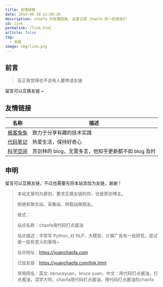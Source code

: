 ```yaml
---
title: 友情链接
date: 2019-06-30 22:50:20
description: chaofa 的友情链接, 这里记录 chaofa 的一些朋友们
id: link
permalink: /link.html
article: false
tag:
  - 友链
image: img/link.png
---
```


## 前言

> 反正我觉得也不会有人要申请友链

留言可以互换友链 ~

## 友情链接

| 名称                             | 描述                     |
| -------------------------------- | ------------------------ |
| [极客兔兔](https://geektutu.com) | 致力于分享有趣的技术实践 |
| [代码笔记](https://freelifeblog.top/) | 热爱生活，保持好奇心 |
| [科学空间](https://kexue.fm/) | 苏剑林的 blog，无需多言，他知乎更新都不如 blog 及时 |

## 申明

留言可以互换友链，不过也需要先将本站添加为友链，谢谢！

> 本站文章均为原创，要求互换友链的你，也是原创博主。
>
> 拒绝和聚合站、采集站、转载站做朋友。
>
> 格式：
>
> 站点名称：chaofa用代码打点酱油
>
> 站点描述：平常写 Python, 对 NLP、大模型、计算广告有一些研究，尝试做一些有意义的事情~
>
> 站点地址：<https://yuanchaofa.com>
>
> 已加友链：<https://yuanchaofa.com/link.html>
>
> 常用网名：英文: bbruceyuan，bruce yuan，中文：用代码打点酱油，打点酱油，混学大师，chaofa用代码打点酱油，用代码打点酱油的chaofa

